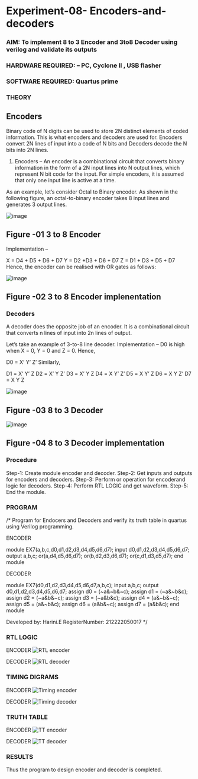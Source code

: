 # Experiment-08- Encoders-and-decoders 
### AIM: To implement 8 to 3 Encoder and  3to8 Decoder using verilog and validate its outputs
### HARDWARE REQUIRED:  – PC, Cyclone II , USB flasher
### SOFTWARE REQUIRED:   Quartus prime
### THEORY 

## Encoders
Binary code of N digits can be used to store 2N distinct elements of coded information. This is what encoders and decoders are used for. Encoders convert 2N lines of input into a code of N bits and Decoders decode the N bits into 2N lines.

1. Encoders –
An encoder is a combinational circuit that converts binary information in the form of a 2N input lines into N output lines, which represent N bit code for the input. For simple encoders, it is assumed that only one input line is active at a time.

As an example, let’s consider Octal to Binary encoder. As shown in the following figure, an octal-to-binary encoder takes 8 input lines and generates 3 output lines.

![image](https://user-images.githubusercontent.com/36288975/171543588-bc0746df-a173-4b35-989e-5fb7d385fe8a.png)
## Figure -01 3 to 8 Encoder 


Implementation –

X = D4 + D5 + D6 + D7
Y = D2 +D3 + D6 + D7
Z = D1 + D3 + D5 + D7 
Hence, the encoder can be realised with OR gates as follows:


![image](https://user-images.githubusercontent.com/36288975/171543740-68403b82-aa93-4c98-9343-f32b14885a2e.png)
## Figure -02 3 to 8 Encoder implenentation 

 ### Decoders 
A decoder does the opposite job of an encoder. It is a combinational circuit that converts n lines of input into 2n lines of output.

Let’s take an example of 3-to-8 line decoder.
Implementation –
D0 is high when X = 0, Y = 0 and Z = 0. Hence,

D0 = X’ Y’ Z’ 
Similarly,

D1 = X’ Y’ Z
D2 = X’ Y Z’
D3 = X’ Y Z
D4 = X Y’ Z’
D5 = X Y’ Z
D6 = X Y Z’
D7 = X Y Z 


![image](https://user-images.githubusercontent.com/36288975/171543978-ee2d0671-2846-40a1-8705-507fd6287a49.png)
## Figure -03 8 to 3 Decoder 



![image](https://user-images.githubusercontent.com/36288975/171543866-5a6eace6-8683-49d7-9c4f-a7cb30ec3035.png)
## Figure -04 8 to 3 Decoder implementation 

### Procedure
Step-1: Create module encoder and decoder.
Step-2: Get inputs and outputs for encoders and decoders.
Step-3: Perform or operation for encoderand logic for decoders.
Step-4: Perform RTL LOGIC and get waveform.
Step-5: End the module.


### PROGRAM 
/*
Program for Endocers and Decoders  and verify its truth table in quartus using Verilog programming.

ENCODER

module EX7(a,b,c,d0,d1,d2,d3,d4,d5,d6,d7);
input d0,d1,d2,d3,d4,d5,d6,d7;
output a,b,c;
or(a,d4,d5,d6,d7);
or(b,d2,d3,d6,d7);
or(c,d1,d3,d5,d7);
end module

DECODER

module EX7(d0,d1,d2,d3,d4,d5,d6,d7,a,b,c);
input a,b,c;
output d0,d1,d2,d3,d4,d5,d6,d7;
assign d0 = (~a&~b&~c);
assign d1 = (~a&~b&c);
assign d2 = (~a&b&~c);
assign d3 = (~a&b&c);
assign d4 = (a&~b&~c);
assign d5 = (a&~b&c);
assign d6 = (a&b&~c);
assign d7 = (a&b&c);
end module 


Developed by: Harini.E
RegisterNumber:  212222050017
*/


### RTL LOGIC 

ENCODER
![RTL encoder](https://github.com/vasanthkumarch/Experiment-08-Encoders-and-decoders-/assets/128949246/9b79ec3c-a08e-494b-8988-b3becca31c69)

DECODER
![RTL decoder](https://github.com/vasanthkumarch/Experiment-08-Encoders-and-decoders-/assets/128949246/8491a229-a632-41cb-8f7a-372280e1db2b)



### TIMING DIGRAMS  

ENCODER
![Timing encoder](https://github.com/vasanthkumarch/Experiment-08-Encoders-and-decoders-/assets/128949246/edb895ed-1188-486e-80c0-837d9eb53728)

DECODER
![Timing decoder](https://github.com/vasanthkumarch/Experiment-08-Encoders-and-decoders-/assets/128949246/d4f88593-21a5-4da2-badf-4706e19e7a6a)



### TRUTH TABLE 

ENCODER
![TT encoder](https://github.com/vasanthkumarch/Experiment-08-Encoders-and-decoders-/assets/128949246/9ea738ab-0515-46a3-bf9d-00a954d47bd3)

DECODER
![TT decoder](https://github.com/vasanthkumarch/Experiment-08-Encoders-and-decoders-/assets/128949246/ba60b769-97ac-4a26-a1ed-32b294638577)


### RESULTS 

Thus the program to design encoder and decoder is completed.


